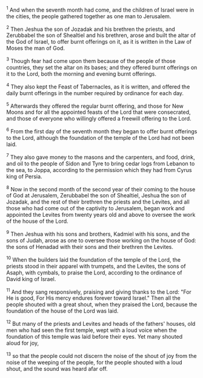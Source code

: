 <sup>1</sup> 
And when the seventh month had come, and the children of Israel were in the cities, the people gathered together as one man to Jerusalem. 

<sup>2</sup> 
Then Jeshua the son of Jozadak and his brethren the priests, and Zerubbabel the son of Shealtiel and his brethren, arose and built the altar of the God of Israel, to offer burnt offerings on it, as it is written in the Law of Moses the man of God. 

<sup>3</sup> 
Though fear had come upon them because of the people of those countries, they set the altar on its bases; and they offered burnt offerings on it to the Lord, both the morning and evening burnt offerings. 

<sup>4</sup> 
They also kept the Feast of Tabernacles, as it is written, and offered the daily burnt offerings in the number required by ordinance for each day. 

<sup>5</sup> 
Afterwards they offered the regular burnt offering, and those for New Moons and for all the appointed feasts of the Lord that were consecrated, and those of everyone who willingly offered a freewill offering to the Lord. 

<sup>6</sup> 
From the first day of the seventh month they began to offer burnt offerings to the Lord, although the foundation of the temple of the Lord had not been laid. 

<sup>7</sup> 
They also gave money to the masons and the carpenters, and food, drink, and oil to the people of Sidon and Tyre to bring cedar logs from Lebanon to the sea, to Joppa, according to the permission which they had from Cyrus king of Persia.

<sup>8</sup> 
Now in the second month of the second year of their coming to the house of God at Jerusalem, Zerubbabel the son of Shealtiel, Jeshua the son of Jozadak, and the rest of their brethren the priests and the Levites, and all those who had come out of the captivity to Jerusalem, began work and appointed the Levites from twenty years old and above to oversee the work of the house of the Lord. 

<sup>9</sup> 
Then Jeshua with his sons and brothers, Kadmiel with his sons, and the sons of Judah, arose as one to oversee those working on the house of God: the sons of Henadad with their sons and their brethren the Levites. 

<sup>10</sup> 
When the builders laid the foundation of the temple of the Lord, the priests stood in their apparel with trumpets, and the Levites, the sons of Asaph, with cymbals, to praise the Lord, according to the ordinance of David king of Israel. 

<sup>11</sup> 
And they sang responsively, praising and giving thanks to the Lord: "For He is good, For His mercy endures forever toward Israel." Then all the people shouted with a great shout, when they praised the Lord, because the foundation of the house of the Lord was laid. 

<sup>12</sup> 
But many of the priests and Levites and heads of the fathers' houses, old men who had seen the first temple, wept with a loud voice when the foundation of this temple was laid before their eyes. Yet many shouted aloud for joy, 

<sup>13</sup> 
so that the people could not discern the noise of the shout of joy from the noise of the weeping of the people, for the people shouted with a loud shout, and the sound was heard afar off.